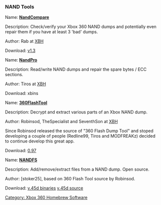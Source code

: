 ### NAND Tools

Name: **[NandCompare](NandCompare)**

Description: Check/verify your Xbox 360 NAND dumps and potentially even
repair them if you have at least 3 'bad' dumps.

Author: Rab at [XBH](https://web.archive.org/web/20130401183654/http://www.xboxhacker.net/index.php?topic=132088)

Download:
[v1.3](https://web.archive.org/web/20141025002121/http://dwl.xbox-scene.com/xbox360pc/nandtools/NandCompare-v1.3.rar)

Name: **[NandPro](NandPro)**

Description: Read/write NAND dumps and repair the spare bytes / ECC
sections.

Author: Tiros at
[XBH](https://web.archive.org/web/20160609045245/http://www.xboxhacker.org/index.php?topic=12222.0)

Download: xbins

Name: **[360FlashTool](360FlashTool)**

Description: Decrypt and extract various parts of an Xbox NAND dump.

Author: Robinsod, TheSpecialist and SeventhSon at
[XBH](https://web.archive.org/web/20160609085653/http://www.xboxhacker.org/index.php?PHPSESSID=4cb55923337e8046142d55372b6832c5&topic=7691.0)

Since Robinsod released the source of "360 Flash Dump Tool" and stoped
developing a couple of people (Redline99, Tiros and MODFREAKz) decided
to continue develop this great app.

Download:
[0.97](http://www.one-winged-angelz.eu/XBOX360/Apps/360_Flash_Dump_Tool/360_Flash_Tool_v0.97.rar)

Name: **[NANDFS](NANDFS)**

Description: Add/remove/extract files from a NAND dump. Open source.

Author: [stoker25], based on 360 Flash Tool
source by Robinsod.

Download: [v.45d binaries](https://web.archive.org/web/20120312092545/http://stoker25.com/files/NANDFS45d-bin.zip)
[v.45d
source](https://web.archive.org/web/20120312093849/http://stoker25.com/files/NANDFS45d-src.zip)

[Category: Xbox 360 Homebrew Software](../Category_Xbox360_Homebrew_Software)
